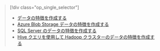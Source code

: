 > [!div class="op_single_selector"]
> * [データの特徴を作成する](../articles/machine-learning/machine-learning-data-science-create-features.md)
> * [Azure Blob Storage データの特徴を作成する](../articles/machine-learning/machine-learning-data-science-create-features-blob.md)
> * [SQL Server のデータの特徴を作成する](../articles/machine-learning/machine-learning-data-science-create-features-sql-server.md)
> * [Hive クエリを使用して Hadoop クラスターのデータの特徴を作成する](../articles/machine-learning/machine-learning-data-science-create-features-hive.md)
> 
> 



<!--HONumber=Nov16_HO3-->


